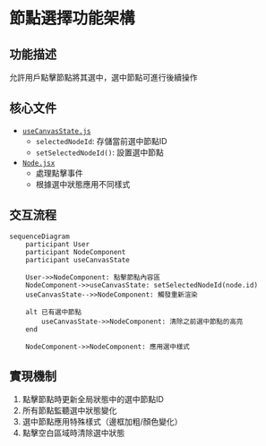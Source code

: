 # 節點選擇功能架構

## 功能描述
允許用戶點擊節點將其選中，選中節點可進行後續操作

## 核心文件
- [`useCanvasState.js`](src/Canvas/hooks/useCanvasState.js)
  - `selectedNodeId`: 存儲當前選中節點ID
  - `setSelectedNodeId()`: 設置選中節點
- [`Node.jsx`](src/Canvas/components/Node.jsx)
  - 處理點擊事件
  - 根據選中狀態應用不同樣式

## 交互流程
```mermaid
sequenceDiagram
    participant User
    participant NodeComponent
    participant useCanvasState
    
    User->>NodeComponent: 點擊節點內容區
    NodeComponent->>useCanvasState: setSelectedNodeId(node.id)
    useCanvasState-->>NodeComponent: 觸發重新渲染
    
    alt 已有選中節點
        useCanvasState->>NodeComponent: 清除之前選中節點的高亮
    end
    
    NodeComponent->>NodeComponent: 應用選中樣式
```

## 實現機制
1. 點擊節點時更新全局狀態中的選中節點ID
2. 所有節點監聽選中狀態變化
3. 選中節點應用特殊樣式（邊框加粗/顏色變化）
4. 點擊空白區域時清除選中狀態